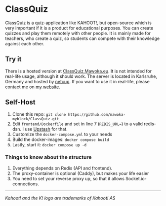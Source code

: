 # ClassQuiz

ClassQuiz is a quiz-application like KAHOOT!, but open-source which is very important
if it is a product for educational purposes.
You can create quizzes and play them remotely with other people.
It is mainly made for teachers, who create a quiz, so students can compete with their knowledge against each other.

## Try it
There is a hosted version at [ClassQuiz.Mawoka.eu](https://classquiz.mawoka.eu?utm_medium=Github&utm_source=Readme).
It is not intended for real-life usage, although it should work.
The server is located in Karlsruhe, Germany and hosted by [netcup](https://mawoka.eu/redir?token=2).
If you want to use it in real-life,
please contact me on [my website](https://mawoka.eu/contact?utm_medium=Github&utm_source=Readme).
## Self-Host

1. Clone this repo: `git clone https://github.com/mawoka-myblock/ClassQuiz.git`
2. Edit `frontend/Dockerfile` and set in line 7 (`REDIS_URL=`) to a valid redis-dsn.
   I use [Upstash](https://upstash.com/) for that.
3. Customize the `docker-compose.yml` to your needs
4. Build the docker-images: `docker compose build`
5. Lastly, start it: `docker compose up -d`

### Things to know about the structure
1. Everything depends on Redis (API and frontend).
2. The proxy-container is optional (Caddy), but makes your life easier
3. You need to set your reverse proxy up, so that it allows Socket.io-connections.

---
*Kahoot! and the K! logo are trademarks of Kahoot! AS*